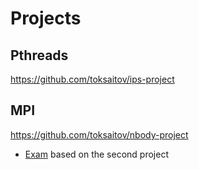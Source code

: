 Projects
========

## Pthreads

<https://github.com/toksaitov/ips-project>

## MPI

<https://github.com/toksaitov/nbody-project>

* [Exam](https://drive.google.com/file/d/17QPGn3UBkZBGH-1rWWtpcsza-QKIyOLb) based on the second project

